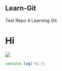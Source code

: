## Learn-Git
Test Repo 4 Learning Git
# Hi

![](https://www.apple.com/newsroom/images/product/mac/standard/Apple_MacBook-Pro_14-16-inch_10182021_big.jpg.large.jpg)

```js
console.log('hi');
```
